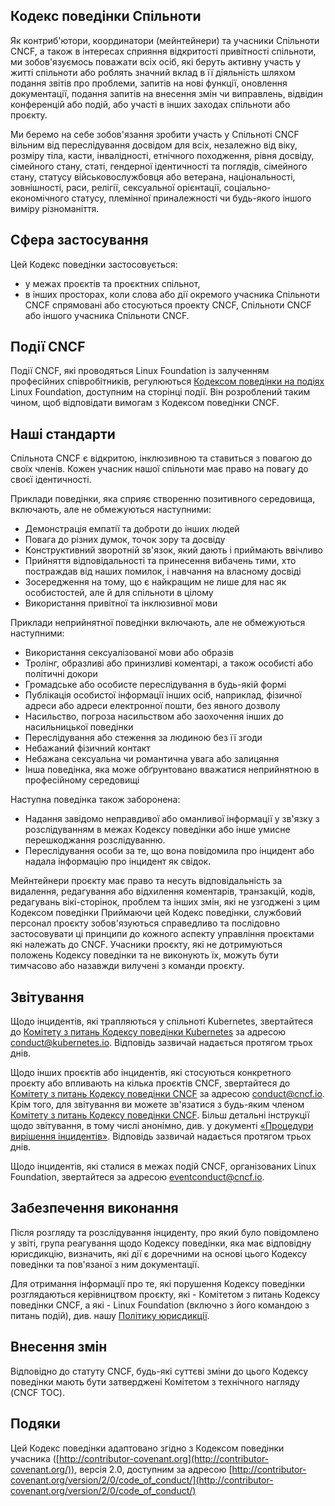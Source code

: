 ## Кодекс поведінки Спільноти

Як контриб'ютори, координатори (мейнтейнери) та учасники Спільноти CNCF, а також в інтересах сприяння відкритості привітності спільноти, ми зобов'язуємось поважати всіх осіб, які беруть активну участь у житті спільноти або роблять значний вклад в її діяльність шляхом подання звітів про проблеми, запитів на нові функції, оновлення документації, подання запитів на внесення змін чи виправлень, відвідин конференцій або подій, або участі в інших заходах спільноти або проєкту.

Ми беремо на себе зобов'язання зробити участь у Спільноті CNCF вільним від переслідування досвідом для всіх, незалежно від віку, розміру тіла, касти, інвалідності, етнічного походження, рівня досвіду, сімейного стану, статі, гендерної ідентичності та поглядів, сімейного стану, статусу військовослужбовця або ветерана, національності, зовнішності, раси, релігії, сексуальної орієнтації, соціально-економічного статусу, племінної приналежності чи будь-якого іншого виміру різноманіття.

## Сфера застосування

Цей Кодекс поведінки застосовується:
* у межах проєктів та проєктних спільнот,
* в інших просторах, коли слова або дії окремого учасника Спільноти CNCF спрямовані або стосуються проекту CNCF, Спільноти CNCF або іншого учасника Спільноти CNCF.

## Події CNCF

Події CNCF, які проводяться Linux Foundation із залученням професійних співробітників, регулюються [Кодексом поведінки на подіях](https://events.linuxfoundation.org/code-of-conduct/) Linux Foundation, доступним на сторінці події. Він розроблений таким чином, щоб відповідати вимогам з Кодексом поведінки CNCF.

## Наші стандарти

Спільнота CNCF є відкритою, інклюзивною та ставиться з повагою до своїх членів. Кожен учасник нашої спільноти має право на повагу до своєї ідентичності.

Приклади поведінки, яка сприяє створенню позитивного середовища, включають, але не обмежуються наступними:
* Демонстрація емпатії та доброти до інших людей
* Повага до різних думок, точок зору та досвіду
* Конструктивний зворотній зв'язок, який дають і приймають ввічливо
* Прийняття відповідальності та принесення вибачень тими, хто постраждав від наших помилок, і навчання на власному досвіді
* Зосередження на тому, що є найкращим не лише для нас як особистостей, але й для спільноти в цілому
* Використання привітної та інклюзивної мови

Приклади неприйнятної поведінки включають, але не обмежуються наступними:
* Використання сексуалізованої мови або образів
* Тролінг, образливі або принизливі коментарі, а також особисті або політичні докори
* Громадське або особисте переслідування в будь-якій формі
* Публікація особистої інформації інших осіб, наприклад, фізичної адреси або адреси електронної пошти, без явного дозволу
* Насильство, погроза насильством або заохочення інших до насильницької поведінки
* Переслідування або стеження за людиною без її згоди
* Небажаний фізичний контакт
* Небажана сексуальна чи романтична увага або залицяння
* Інша поведінка, яка може обґрунтовано вважатися неприйнятною в професійному середовищі

Наступна поведінка також заборонена:
* Надання завідомо неправдивої або оманливої інформації у зв'язку з розслідуванням в межах Кодексу поведінки або інше умисне перешкоджання розслідуванню.
* Переслідування особи за те, що вона повідомила про інцидент або надала інформацію про інцидент як свідок.

Мейнтейнери проєкту має право та несуть відповідальність за видалення, редагування або відхилення коментарів, транзакцій, кодів, редагувань вікі-сторінок, проблем та інших змін, які не узгоджені з цим Кодексом поведінки Приймаючи цей Кодекс поведінки, службовий персонал проєкту зобов'язуються справедливо та послідовно застосовувати ці принципи до кожного аспекту управління проєктами які належать до CNCF. Учасники проєкту, які не дотримуються положень Кодексу поведінки та не виконують їх, можуть бути тимчасово або назавжди вилучені з команди проєкту.

## Звітування

Щодо інцидентів, які трапляються у спільноті Kubernetes, звертайтеся до [Комітету з питань Кодексу поведінки Kubernetes](https://git.k8s.io/community/committee-code-of-conduct) за адресою [conduct@kubernetes.io](mailto:conduct@kubernetes.io). Відповідь зазвичай надається протягом трьох днів.

Щодо інших проєктів або інцидентів, які стосуються конкретного проєкту або впливають на кілька проєктів CNCF, звертайтеся до [Комітету з питань Кодексу поведінки CNCF](https://www.cncf.io/conduct/committee/) за адресою [conduct@cncf.io](mailto:conduct@cncf.io). Крім того, для звітування ви можете зв'язатися з будь-яким членом [Комітету з питань Кодексу поведінки CNCF](https://www.cncf.io/conduct/committee/). Більш детальні інструкції щодо звітування, в тому числі анонімно, див. у документі [«Процедури вирішення інцидентів»](https://github.com/cncf/foundation/blob/main/code-of-conduct/coc-incident-resolution-procedures.md). Відповідь зазвичай надається протягом трьох днів.

Щодо інцидентів, які сталися в межах подій CNCF, організованих Linux Foundation, звертайтеся за адресою [eventconduct@cncf.io](mailto:eventconduct@cncf.io).

## Забезпечення виконання

Після розгляду та розслідування інциденту, про який було повідомлено у звіті, група реагування щодо Кодексу поведінки, яка має відповідну юрисдикцію, визначить, які дії є доречними на основі цього Кодексу поведінки та пов'язаної з ним документації.

Для отримання інформації про те, які порушення Кодексу поведінки розглядаються керівництвом проєкту, які - Комітетом з питань Кодексу поведінки CNCF, а які -  Linux Foundation (включно з його командою з питань подій), див. нашу [Політику юрисдикції](https://github.com/cncf/foundation/blob/main/code-of-conduct/coc-committee-jurisdiction-policy.md).

## Внесення змін

Відповідно до статуту CNCF, будь-які суттєві зміни до цього Кодексу поведінки мають бути затверджені Комітетом з технічного нагляду (CNCF TOC).

## Подяки

Цей Кодекс поведінки адаптовано згідно з Кодексом поведінки учасника ([http://contributor-covenant.org](http://contributor-covenant.org/)), версія 2.0, доступним за адресою [http://contributor-covenant.org/version/2/0/code_of_conduct/](http://contributor-covenant.org/version/2/0/code_of_conduct/)